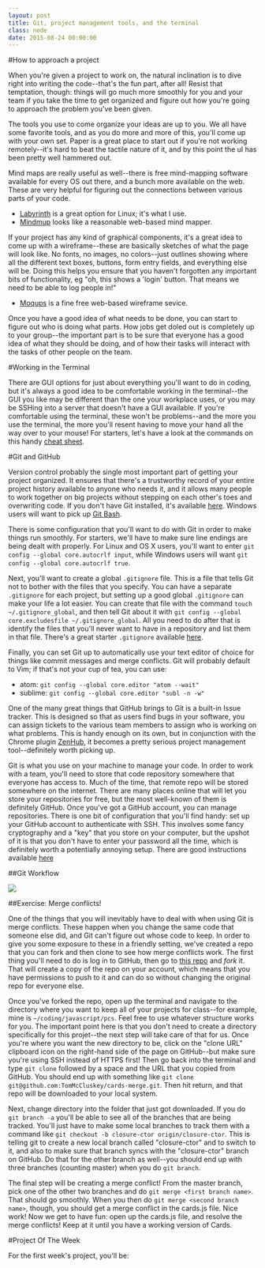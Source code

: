 ```yaml
---
layout: post
title: Git, project management tools, and the terminal
class: node
date: 2015-08-24 00:00:00
---
```


#How to approach a project

When you're given a project to work on, the natural inclination is to dive right into writing the code--that's the fun part, after all! Resist that temptation, though: things will go much more smoothly for you and your team if you take the time to get organized and figure out how you're going to approach the problem you've been given.

The tools you use to come organize your ideas are up to you. We all have some favorite tools, and as you do more and more of this, you'll come up with your own set. Paper is a great place to start out if you're not working remotely--it's hard to beat the tactile nature of it, and by this point the uI has been pretty well hammered out.

Mind maps are really useful as well--there is free mind-mapping software available for every OS out there, and a bunch more available on the web. These are very helpful for figuring out the connections between various parts of your code.

- [Labyrinth](https://people.gnome.org/~dscorgie/downloads.html) is a great option for Linux; it's what I use.
- [Mindmup](http://www.mindmup.com) looks like a reasonable web-based mind mapper.

If your project has any kind of graphical components, it's a great idea to come up with a wireframe--these are basically sketches of what the page will look like. No fonts, no images, no colors--just outlines showing where all the different text boxes, buttons, form entry fields, and everything else will be. Doing this helps you ensure that you haven't forgotten any important bits of functionality, eg "oh, this shows a 'login' button. That means we need to be able to log people in!"

- [Moqups](http://www.moqups.com) is a fine free web-based wireframe sevice.

Once you have a good idea of what needs to be done, you can start to figure out who is doing what parts. How jobs get doled out is completely up to your group--the important part is to be sure that everyone has a good idea of what they should be doing, and of how their tasks will interact with the tasks of other people on the team.

#Working in the Terminal

There are GUI options for just about everything you'll want to do in coding, but it's always a good idea to be comfortable working in the terminal--the GUI you like may be different than the one your workplace uses, or you may be SSHing into a server that doesn't have a GUI available. If you're comfortable using the terminal, these won't be problems--and the more you use the terminal, the more you'll resent having to move your hand all the way over to your mouse! For starters, let's have a look at the commands on this handy [cheat sheet](http://www.git-tower.com/blog/command-line-cheat-sheet/).

#Git and GitHub

Version control probably the single most important part of getting your project organized. It ensures that there's a trustworthy record of your entire project history available to anyone who needs it, and it allows many people to work together on big projects without stepping on each other's toes and overwriting code. If you don't have Git installed, it's available [here](http://git-scm.com/). Windows users will want to pick up [Git Bash](https://git-for-windows.github.io/).

There is some configuration that you'll want to do with Git in order to make things run smoothly. For starters, we'll have to make sure line endings are being dealt with properly. For Linux and OS X users, you'll want to enter `git config --global core.autocrlf input`, while Windows users will want `git config --global core.autocrlf true`.

Next, you'll want to create a global `.gitignore` file. This is a file that tells Git not to bother with the files that you specify. You can have a separate `.gitignore` for each project, but setting up a good global `.gitignore` can make your life a lot easier. You can create that file with the command `touch ~/.gitignore_global`, and then tell Git about it with `git config --global core.excludesfile ~/.gitignore_global`. All you need to do after that is identify the files that you'll never want to have in a repository and list them in that file. There's a great starter `.gitignore` available [here](https://gist.github.com/octocat/9257657).

Finally, you can set Git up to automatically use your text editor of choice for things like commit messages and merge conflicts. Git will probably default to Vim; if that's not your cup of tea, you can use:

- atom: `git config --global core.editor "atom --wait"`
- sublime: `git config --global core.editor "subl -n -w"`

One of the many great things that GitHub brings to Git is a built-in Issue tracker. This is designed so that as users find bugs in your software, you can assign tickets to the various team members to assign who is working on what problems. This is handy enough on its own, but in conjunction with the Chrome plugin [ZenHub](https://www.zenhub.io/), it becomes a pretty serious project management tool--definitely worth picking up.

Git is what you use on your machine to manage your code. In order to work with a team, you'll need to store that code repository somewhere that everyone has access to. Much of the time, that remote repo will be stored somewhere on the internet. There are many places online that will let you store your repositories for free, but the most well-known of them is definitely GitHub. Once you've got a GitHub account, you can manage repositories. There is one bit of configuration that you'll find handy: set up your GitHub account to authenticate with SSH. This involves some fancy cryptography and a "key" that you store on your computer, but the upshot of it is that you don't have to enter your password all the time, which is definitely worth a potentially annoying setup. There are good instructions available [here](https://help.github.com/articles/generating-ssh-keys/)

##Git Workflow

![](http://portlandcodeschool.github.io/jsi/images/cog.png)

##Exercise: Merge conflicts!

One of the things that you will inevitably have to deal with when using Git is merge conflicts. These happen when you change the same code that someone else did, and Git can't figure out whose code to keep. In order to give you some exposure to these in a friendly setting, we've created a repo that you can fork and then clone to see how merge conflicts work. The first thing you'll need to do is log in to GitHub, then go to [this repo](https://github.com/portlandcodeschool-jsi/cards-merge) and _fork_ it. That will create a copy of the repo on your account, which means that you have permissions to push to it and can do so without changing the original repo for everyone else.

Once you've forked the repo, open up the terminal and navigate to the directory where you want to keep all of your projects for class--for example, mine is `~/coding/javascript/pcs`. Feel free to use whatever structure works for you. The important point here is that you don't need to create a directory specifically for this projet--the next step will take care of that for us. Once you're where you want the new directory to be, click on the "clone URL" clipboard icon on the right-hand side of the page on GitHub--but make sure you're using SSH instead of HTTPS first! Then go back into the terminal and type `git clone` followed by a space and the URL that you copied from GitHub. You should end up with something like `git clone git@github.com:TomMcCluskey/cards-merge.git`. Then hit return, and that repo will be downloaded to your local system.

Next, change directory into the folder that just got downloaded. If you do `git branch -a` you'll be able to see all of the branches that are being tracked. You'll just have to make some local branches to track them with a command like `git checkout -b closure-ctor origin/closure-ctor`. This is telling git to create a new local branch called "closure-ctor" and to switch to it, and also to make sure that branch syncs with the "closure-ctor" branch on GitHub. Do that for the other branch as well--you should end up with three branches (counting master) when you do `git branch`.

The final step will be creating a merge conflict! From the master branch, pick one of the other two branches and do `git merge <first branch name>`. That should go smoothly. When you then do `git merge <second branch name>`, though, you should get a merge conflict in the cards.js file. Nice work! Now we get to have fun: open up the cards.js file, and resolve the merge conflicts! Keep at it until you have a working version of Cards.

#Project Of The Week

For the first week's project, you'll be:
